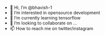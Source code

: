 - 👋 Hi, I’m @bhavish-1
- 👀 I’m interested in opensource development
- 🌱 I’m currently learning tensorflow 
- 💞️ I’m looking to collaborate on ...
- 📫 How to reach me on twitter/instagram

<!---
bhavish-1/bhavish-1 is a ✨ special ✨ repository because its `README.md` (this file) appears on your GitHub profile.
You can click the Preview link to take a look at your changes.
--->

